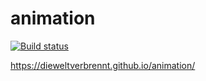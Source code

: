 # animation

[![Build status](https://ci.appveyor.com/api/projects/status/rjhqk4x39pawmt8y?svg=true)](https://ci.appveyor.com/project/dieweltverbrennt/animation)

https://dieweltverbrennt.github.io/animation/
